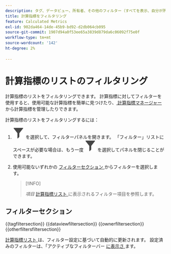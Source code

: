 ```yaml
---
description: タグ、データビュー、所有者、その他のフィルター（すべてを表示、自分が所有、自分と共有、お気に入りおよび承認済み）でフィルタリングします。
title: 計算指標をフィルタリング
feature: Calculated Metrics
exl-id: 902da464-14de-45b9-bd92-d2db064cb095
source-git-commit: 1907d94a0f53ee65a3839d879da6c06092f75e0f
workflow-type: tm+mt
source-wordcount: '142'
ht-degree: 2%

---
```


# 計算指標のリストのフィルタリング

計算指標のリストをフィルタリングできます。 計算指標に対してフィルターを使用すると、使用可能な計算指標を簡単に見つけたり、[ 計算指標マネージャー ](cm-manager.md) から計算指標を管理したりできます。


計算指標のリストをフィルタリングするには：

1. ![ フィルター ](/help/assets/icons/Filter.svg) を選択して、フィルターパネルを開きます。 「フィルター」リストにスペースが必要な場合は、もう一度 ![ フィルター ](/help/assets/icons/Filter.svg) を選択してパネルを閉じることができます。
1. 使用可能ないずれかの [ フィルターセクション ](#filter-sections) からフィルターを選択します。

   >[!INFO]
   >
   >*項目* [ 計算指標リスト ](cm-manager.md#filters-list) に表示されるフィルター項目を参照します。
   > 

## フィルターセクション

{{tagfiltersection}}
{{dataviewfiltersection}}
{{ownerfiltersection}}
{{otherfiltersfiltersection}}


[ 計算指標リスト ](cm-manager.md#filters-list) は、フィルター設定に基づいて自動的に更新されます。 設定済みのフィルターは、「アクティブなフィルターバー [ に表示さ ](cm-manager.md#active-filter-bar) ます。
